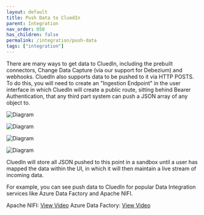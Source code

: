```yaml
---
layout: default
title: Push Data to CluedIn
parent: Integration
nav_order: 050
has_children: false
permalink: /integration/push-data
tags: ["integration"]
---
```


There are many ways to get data to CluedIn, including the prebuilt connectors, Change Data Capture (via our support for Debezium) and webhooks. CluedIn also supports data to be pushed to it via HTTP POSTS. To do this, you will need to create an "Ingestion Endpoint" in the user interface in which CluedIn will create a public route, sitting behind Bearer Authentication, that any third part system can push a JSON array of any object to. 

![Diagram](../assets/images/integration/ingestion.png)

![Diagram](../assets/images/integration/ingestion-setup.png)

![Diagram](../assets/images/integration/ingestion-entitytype.png)

![Diagram](../assets/images/integration/ingestion-endpoint.png)

CluedIn will store all JSON pushed to this point in a sandbox until a user has mapped the data within the UI, in which it will then maintain a live stream of incoming data. 

For example, you can see push data to CluedIn for popular Data Integration services like Azure Data Factory and Apache NIFI. 

Apache NIFI: [View Video](https://www.cluedin.com/version.3.2)
Azure Data Factory: [View Video](https://vimeo.com/521322930/70deff99bd)